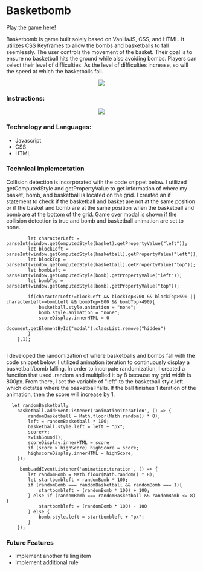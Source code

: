 # Basketbomb

[Play the game here!](https://jonsiu826.github.io/javascript_project/)

Basketbomb is game built solely based on VanillaJS, CSS, and HTML. It utilizes CSS Keyframes to allow the bombs and basketballs to fall seemlessly. The user controls the movement of the basket. Their goal is to ensure no basketball hits the ground while also avoiding bombs. Players can select their level of difficulties. As the level of difficulties increase, so will the speed at which the basketballs fall.  

<p align="center">
  <img src="https://github.com/jonsiu826/javascript_project/blob/main/assets/gamplay.png">
</p>

### Instructions:

<p align="center">
  <img src="https://github.com/jonsiu826/javascript_project/blob/main/assets/intromodal.png">
</p>

### Technology and Languages:

* Javascript
* CSS
* HTML

### Technical Implementation

Collision detection is incorporated with the code snippet below. I utilized getComputedStyle and getPropertyValue to get information of where my basket, bomb, and basketball is located on the grid. I created an if statement to check if the basketball and basket are not at the same position or if the basket and bomb are at the same position when the basketball and bomb are at the bottom of the grid. Game over modal is shown if the collision detection is true and bomb and basketball animation are set to none.

```setInterval(function(){
        let characterLeft = parseInt(window.getComputedStyle(basket).getPropertyValue("left"));
        let blockLeft = parseInt(window.getComputedStyle(basketball).getPropertyValue("left"));
        let blockTop = parseInt(window.getComputedStyle(basketball).getPropertyValue("top"));
        let bombLeft = parseInt(window.getComputedStyle(bomb).getPropertyValue("left"));
        let bombTop = parseInt(window.getComputedStyle(bomb).getPropertyValue("top"));
        
        if(characterLeft!=blockLeft && blockTop<700 && blockTop>590 || characterLeft==bombLeft && bombTop<600 && bombTop>490){
            basketball.style.animation = "none";
            bomb.style.animation = "none";
            scoreDisplay.innerHTML = 0
            document.getElementById("modal").classList.remove("hidden")
        }
    },1);
    
```
I developed the randomization of where basketballs and bombs fall with the code snippet below. I utilized animation iteration to continuously display a basketball/bomb falling. In order to incorpate randomization, I created a function that used .random and multiplied it by 8 because my grid width is 800px. From there, I set the variable of "left" to the basketball.style.left which dictates where the basketball falls. If the ball finishes 1 iteration of the animation, then the score will increase by 1. 
```
  let randomBasketball;
    basketball.addEventListener('animationiteration', () => {
        randomBasketball = Math.floor(Math.random() * 8);
        left = randomBasketball * 100;
        basketball.style.left = left + "px";
        score++;
        swishSound();
        scoreDisplay.innerHTML = score
        if (score > highScore) highScore = score;
        highscoreDisplay.innerHTML = highScore;
    });

     bomb.addEventListener('animationiteration', () => {
        let randomBomb = Math.floor(Math.random() * 8);
        let startbombleft = randomBomb * 100;
        if (randomBomb === randomBasketball && randomBomb === 1){
            startbombleft = (randomBomb * 100) + 100;
        } else if (randomBomb === randomBasketball && randomBomb <= 8){
            startbombleft = (randomBomb * 100) - 100
        } else {
            bomb.style.left = startbombleft + "px";
        }
    });
```
### Future Features

* Implement another falling item 
* Implement additional rule
